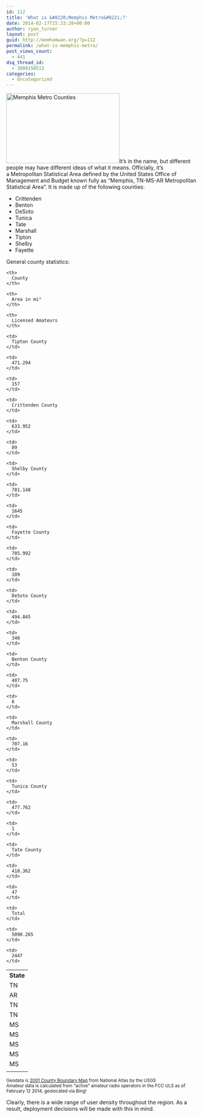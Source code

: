 ```yaml
---
id: 112
title: 'What is &#8220;Memphis Metro&#8221;?'
date: 2014-02-17T15:33:28+00:00
author: ryan_turner
layout: post
guid: http://memhamwan.org/?p=112
permalink: /what-is-memphis-metro/
post_views_count:
  - 441
dsq_thread_id:
  - 3808150513
categories:
  - Uncategorized
---
```

[<img class="size-medium wp-image-116 alignright" alt="Memphis Metro Counties" src="http://memhamwan.org/wp-content/uploads/2014/02/Memphis-Metro-Counties1-300x185.png" width="300" height="185" srcset="http://memhamwan.org/wp-content/uploads/2014/02/Memphis-Metro-Counties1-300x185.png 300w, http://memhamwan.org/wp-content/uploads/2014/02/Memphis-Metro-Counties1-1024x632.png 1024w, http://memhamwan.org/wp-content/uploads/2014/02/Memphis-Metro-Counties1.png 1324w" sizes="(max-width: 300px) 100vw, 300px" />](http://memhamwan.org/wp-content/uploads/2014/02/Memphis-Metro-Counties1.png)It&#8217;s in the name, but different people may have different ideas of what it means. Officially, it&#8217;s a Metropolitan Statistical Area defined by the United States Office of Management and Budget known fully as &#8220;Memphis, TN-MS-AR Metropolitan Statistical Area&#8221;. It is made up of the following counties:

  * Crittenden
  * Benton
  * DeSoto
  * Tunica
  * Tate
  * Marshall
  * Tipton
  * Shelby
  * Fayette

General county statistics:

<table class="table table-striped">
  <tr>
    <th>
      State
    </th>
    
    <th>
      County
    </th>
    
    <th>
      Area in mi²
    </th>
    
    <th>
      Licensed Amateurs
    </th>
  </tr>
  
  <tr>
    <td>
      TN
    </td>
    
    <td>
      Tipton County
    </td>
    
    <td>
      471.294
    </td>
    
    <td>
      157
    </td>
  </tr>
  
  <tr>
    <td>
      AR
    </td>
    
    <td>
      Crittenden County
    </td>
    
    <td>
      633.952
    </td>
    
    <td>
      89
    </td>
  </tr>
  
  <tr>
    <td>
      TN
    </td>
    
    <td>
      Shelby County
    </td>
    
    <td>
      781.148
    </td>
    
    <td>
      1645
    </td>
  </tr>
  
  <tr>
    <td>
      TN
    </td>
    
    <td>
      Fayette County
    </td>
    
    <td>
      705.992
    </td>
    
    <td>
      109
    </td>
  </tr>
  
  <tr>
    <td>
      MS
    </td>
    
    <td>
      DeSoto County
    </td>
    
    <td>
      494.845
    </td>
    
    <td>
      340
    </td>
  </tr>
  
  <tr>
    <td>
      MS
    </td>
    
    <td>
      Benton County
    </td>
    
    <td>
      407.75
    </td>
    
    <td>
      6
    </td>
  </tr>
  
  <tr>
    <td>
      MS
    </td>
    
    <td>
      Marshall County
    </td>
    
    <td>
      707.16
    </td>
    
    <td>
      53
    </td>
  </tr>
  
  <tr>
    <td>
      MS
    </td>
    
    <td>
      Tunica County
    </td>
    
    <td>
      477.762
    </td>
    
    <td>
      1
    </td>
  </tr>
  
  <tr>
    <td>
      MS
    </td>
    
    <td>
      Tate County
    </td>
    
    <td>
      410.362
    </td>
    
    <td>
      47
    </td>
  </tr>
  
  <tr>
    <td>
    </td>
    
    <td>
      Total
    </td>
    
    <td>
      5090.265
    </td>
    
    <td>
      2447
    </td>
  </tr>
</table>

<small>Geodata is <a href="http://nationalatlas.gov/mld/countyp.html">2001 County Boundary Map</a> from National Atlas by the USGS<br /> Amateur data is calculated from &#8220;active&#8221; amateur radio operators in the FCC ULS as of February 12 2014, geolocated via Bing!</small>

Clearly, there is a wide range of user density throughout the region. As a result, deployment decisions will be made with this in mind.